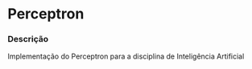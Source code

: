 # Perceptron
### Descrição
Implementação do Perceptron para a disciplina de Inteligência Artificial
